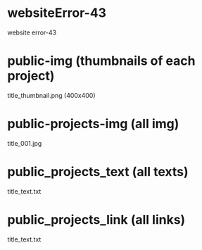# websiteError-43
website error-43

# public-img (thumbnails of each project)
title_thumbnail.png (400x400)

# public-projects-img (all img)
title_001.jpg

# public_projects_text (all texts)
title_text.txt

# public_projects_link (all links)
title_text.txt
